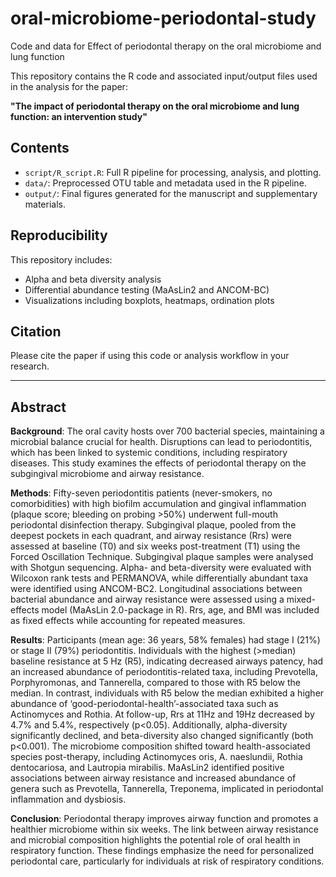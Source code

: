 # oral-microbiome-periodontal-study
Code and data for Effect of periodontal therapy on the oral microbiome and lung function

This repository contains the R code and associated input/output files used in the analysis for the paper:

**"The impact of periodontal therapy on the oral microbiome and lung function: an intervention study"**

## Contents

- `script/R_script.R`: Full R pipeline for processing, analysis, and plotting.
- `data/`: Preprocessed OTU table and metadata used in the R pipeline.
- `output/`: Final figures generated for the manuscript and supplementary materials.

## Reproducibility

This repository includes:
- Alpha and beta diversity analysis
- Differential abundance testing (MaAsLin2 and ANCOM-BC)
- Visualizations including boxplots, heatmaps, ordination plots

## Citation

Please cite the paper if using this code or analysis workflow in your research.

---

## Abstract

**Background**: The oral cavity hosts over 700 bacterial species, maintaining a microbial balance crucial for health. Disruptions can lead to periodontitis, which has been linked to systemic conditions, including respiratory diseases. This study examines the effects of periodontal therapy on the subgingival microbiome and airway resistance.

**Methods**: Fifty-seven periodontitis patients (never-smokers, no comorbidities) with high biofilm accumulation and gingival inflammation (plaque score; bleeding on probing >50%) underwent full-mouth periodontal disinfection therapy. Subgingival plaque, pooled from the deepest pockets in each quadrant, and airway resistance (Rrs) were assessed at baseline (T0) and six weeks post-treatment (T1) using the Forced Oscillation Technique. Subgingival plaque samples were analysed with Shotgun sequencing. Alpha- and beta-diversity were evaluated with Wilcoxon rank tests and PERMANOVA, while differentially abundant taxa were identified using ANCOM-BC2. Longitudinal associations between bacterial abundance and airway resistance were assessed using a mixed-effects model (MaAsLin 2.0-package in R). Rrs, age, and BMI was included as fixed effects while accounting for repeated measures.

**Results**: Participants (mean age: 36 years, 58% females) had stage I (21%) or stage II (79%) periodontitis. Individuals with the highest (>median) baseline resistance at 5 Hz (R5), indicating decreased airways patency, had an increased abundance of periodontitis-related taxa, including Prevotella, Porphyromonas, and Tannerella, compared to those with R5 below the median. In contrast, individuals with R5 below the median exhibited a higher abundance of ‘good-periodontal-health’-associated taxa such as Actinomyces and Rothia. At follow-up, Rrs at 11Hz and 19Hz decreased by 4.7% and 5.4%, respectively (p<0.05). Additionally, alpha-diversity significantly declined, and beta-diversity also changed significantly (both p<0.001). The microbiome composition shifted toward health-associated species post-therapy, including Actinomyces oris, A. naeslundii, Rothia dentocariosa, and Lautropia mirabilis. MaAsLin2 identified positive associations between airway resistance and increased abundance of genera such as Prevotella, Tannerella, Treponema, implicated in periodontal inflammation and dysbiosis.

**Conclusion**: Periodontal therapy improves airway function and promotes a healthier microbiome within six weeks. The link between airway resistance and microbial composition highlights the potential role of oral health in respiratory function. These findings emphasize the need for personalized periodontal care, particularly for individuals at risk of respiratory conditions.

